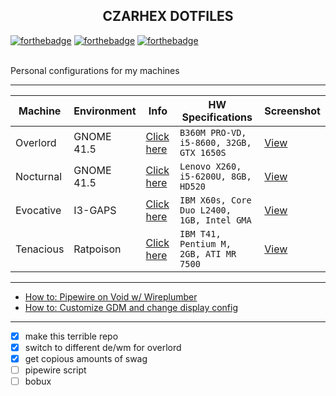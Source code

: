 <h2 align="center">CZARHEX DOTFILES</h2>

[![forthebadge](https://forthebadge.com/images/badges/compatibility-club-penguin.svg)](https://forthebadge.com) 
[![forthebadge](https://forthebadge.com/images/badges/just-plain-nasty.svg)](https://forthebadge.com) 
[![forthebadge](https://forthebadge.com/images/badges/built-with-swag.svg)](https://forthebadge.com) 

<br/>
Personal configurations for my machines

** **

| Machine | Environment | Info | HW Specifications | Screenshot |
| --- | --- | --- | --- | --- |
| Overlord | GNOME 41.5 | [Click here](https://github.com/czarhex/dotfiles/blob/main/OVERLORD.md) | `B360M PRO-VD, i5-8600, 32GB, GTX 1650S` | [View](https://raw.githubusercontent.com/czarhex/dotfiles/main/images/2022-06-02-overlord.png)
| Nocturnal | GNOME 41.5 | [Click here](https://github.com/czarhex/dotfiles/blob/main/NOCTURNAL.md) | `Lenovo X260, i5-6200U, 8GB, HD520` | [View](https://raw.githubusercontent.com/czarhex/dotfiles/main/images/2022-05-20-nocturnal.png)
| Evocative | I3-GAPS | [Click here](https://www.youtube.com/watch?v=dQw4w9WgXcQ) | `IBM X60s, Core Duo L2400, 1GB, Intel GMA` | [View](https://youtu.be/KrwdRMWnt14?t=12)
| Tenacious | Ratpoison | [Click here](https://www.youtube.com/watch?v=dQw4w9WgXcQ) | `IBM T41, Pentium M, 2GB, ATI MR 7500` | [View](https://youtu.be/KrwdRMWnt14?t=12)

** **

* [How to: Pipewire on Void w/ Wireplumber](https://github.com/czarhex/dotfiles/blob/main/PIPEVOID.md)
* [How to: Customize GDM and change display config](https://github.com/czarhex/dotfiles/blob/main/GDMCUSTOM.md)

** **
- [x] make this terrible repo
- [x] switch to different de/wm for overlord
- [x] get copious amounts of swag
- [ ] pipewire script
- [ ] bobux
